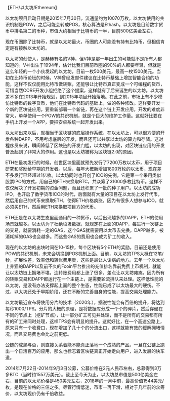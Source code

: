 【ETH/以太坊/Ethereum】

以太坊项目启动日期是2015年7月30日，流通量约为10070万枚，以太坊使用的共识机制是POW，之后可能会转成POS，核心算法是Ethash。以太坊是目前数字货币中排名第二的币种，市值大约相当于比特币的一半，目前500亿美金左右。

现在币圈除了比特币，就是以太坊最火，币圈的人可能没有持有比特币，但相信肯定是有接触以太坊的。

以太坊的创使人，是赫赫有名的V神，但V神是那一年出生的可能就不是所有人都知道的。V神出生于1994年，估计比我们目前币圈的90%的人都要年轻，但就是这么年轻的一个小伙发起的以太坊，目前一枚500美元，最高一枚1500美元。当初在比特币论坛的时候，V神曾经发邮件建议在比特币基础上增加智能合约的功能，这样不仅仅能用比特币做转账，还能够让比特币真正变成一个可编程的货币，可惜当然CORE开发小组拒绝了这个提案，这样就有了后来诞生的以太坊。以太坊差不多在2013年开始规划，到2015年项目开始落地。在此之前，市场上有不少模仿比特币的数字货币，他们在比特币代码的基础上，做的各种修改。这样要开发一个新的区块链应用，要重新部署一个新链，再在这个链上开发应用，开发的难度非常大，单单使用一个POW的共识机制，就是个巨大的维护工作量。这就好比要在手机上开发一个APP，要把安卓系统一起开发出来。

以太坊出来以后，就相当于区块链的底层操作系统，在以太坊上，可以很方便的开发各种DAPP，不用考虑底层的开发，而且还可以共享以太坊的算力和存储。这对程序员来说，瞬间降低了区块链的开发门槛，以太坊的出现，对区块链应用的开发普及起到了非常大的作用。这也是以太坊被称为区块链2.0的原因。

ETH在最初发行的时候，创世区块里面就预先发行了7200万枚以太币，用于项目研究和奖励给早期的开发者。以后，每年大概新增加1800万枚的以太币，现在差不多发行已经超过1亿枚。以太坊同时也开创了ICO的先例，它是第一个采用类似股票IPO的方式，用自己的ETH来换取BTC，共众筹了31000多枚比特币。这样不仅仅解决了开发初期的资金问题，而且还积累了一批的种子用户。以太坊的成功IPO，也开启了数字货币ICO的时代，后面就有大量的项目在以太坊上发行代币，然后用自己的代币来换取ETH，使得ETH价格疯涨，因为有很多人想参与ICO，就必须买ETH，然后用ETH来换取项目方的代币。

ETH还是在以太坊生态里面通用的一种货币，以后出现越多的DAPP，ETH的使用场景就越多。以太坊为了杜绝垃圾数据，就规定在上面的DAPP，每进行一次链上的交易，就要消耗一定的GAS，这个GAS就需要用以太币去兑换。DAPP越多，被消耗掉的GAS也会越多。而这些GAS的费用也会成为矿工的收入。

现在的以太坊的出块时间在10-15秒，每个区块有5个ETH的奖励，目前还是使用POW的共识机制，未来会切换到POS机制上面。目前，以太坊的TPS大概在12笔/秒，扩展性差，效率低和转账费用贵，这些是最让人诟病的地方。去年一个以太坊上养猫的DAPP以及前不久的Fcoin平台推出的充值排名靠前免费上币机制，就能让以太坊链上拥堵不堪，连转账费用都上涨了很多，差点让以太坊瘫痪。因为所有的转账交易和DAPP都运行在一个主链上，是需要轮流排队来处理。这样低性能的以太坊，是没有办法支撑起上面的整个生态，性能已成了以太坊最大的硬伤。不过，以太坊还处于早期阶段，还在不断的完善自身的性能，提高交易处理能力。

以太坊最近宣布将使用分片的技术（2020年），据说性能会有百倍的提升，将达到每秒1000/TPS。分片的大概的原理，是将数据库分成一个个的碎片，然后存储在不同的节点上（挖矿节点），让一部分矿工可见并处理，而不是所有的交易都有所有的矿工来同时处理，这样TPS会有明显的提升。这就好比，在一个高速公路上，原来只有一个收费口，现在增加了几十个的分流出口，这样就能有效的缓解拥堵情况，而且交易费也会比之前更低。

公链的成熟与否，则直接关系着能不能真正落地一个成熟的产品。一旦在公链上跑出一个日活百万的应用，那么也标志着区块链真正开始走向用户，进入发展的快车道。

2014年7月22日-2014年9月3日公募，公募价格在2元人民币左右，总募得到3万多BTC（当时约1557万美元）。截止至今天为止，以太坊总市值是500亿美金左右，目前的以太坊价格是450美元左右，2018年的一月中旬，最高价值1544美元/枚，是现在价格的三倍之多。尽管行情低迷，币市一再下滑，相对于几年前的众筹价，以太坊现价仍有千倍收益。

